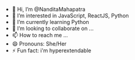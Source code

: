 - 👋 Hi, I’m @NanditaMahapatra
- 👀 I’m interested in JavaScript, ReactJS, Python
- 🌱 I’m currently learning Python
- 💞️ I’m looking to collaborate on ...
- 📫 How to reach me ...
- 😄 Pronouns: She/Her
- ⚡ Fun fact: i'm hyperextendable

<!---
NanditaMahapatra/NanditaMahapatra is a ✨ special ✨ repository because its `README.md` (this file) appears on your GitHub profile.
You can click the Preview link to take a look at your changes.
--->

